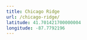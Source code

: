 ```yaml
---
title: Chicago Ridge
url: /chicago-ridge/
latitude: 41.701421700000004
longitude: -87.7792196
---
```

